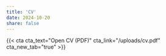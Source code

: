 ```yaml
---
title: 'CV'
date: 2024-10-20
share: false
---
```


<!-- You can view my CV [here](/uploads/cv.pdf). -->

{{< cta cta_text="Open CV (PDF)" cta_link="/uploads/cv.pdf" cta_new_tab="true" >}}
